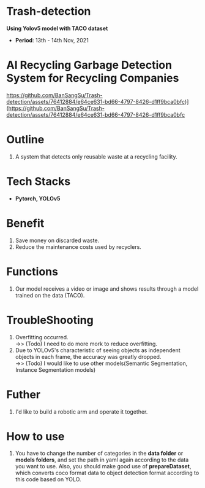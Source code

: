 # Trash-detection
**Using Yolov5 model with TACO dataset**
- **Period**: 13th - 14th Nov, 2021

# AI Recycling Garbage Detection System for Recycling Companies

https://github.com/BanSangSu/Trash-detection/assets/76412884/e64ce631-bd66-4797-8426-d1ff9bca0bfc)](https://github.com/BanSangSu/Trash-detection/assets/76412884/e64ce631-bd66-4797-8426-d1ff9bca0bfc

# Outline
1. A system that detects only reusable waste at a recycling facility.



# Tech Stacks
- **Pytorch, YOLOv5**

# Benefit
1. Save money on discarded waste.
2. Reduce the maintenance costs used by recyclers.

# Functions
1. Our model receives a video or image and shows results through a model trained on the data (TACO).

# TroubleShooting
1. Overfitting occurred.  
  ->> (Todo) I need to do more mork to reduce overfitting.  
2. Due to YOLOv5's characteristic of seeing objects as independent objects in each frame, the accuracy was greatly dropped.  
  ->> (Todo) I would like to use other models(Semantic Segmentation, Instance Segmentation models)

# Futher
1. I'd like to build a robotic arm and operate it together.

# How to use
1. You have to change the number of categories in the **data folder** or **models folders**, and set the path in yaml again according to the data you want to use. Also, you should make good use of **prepareDataset**, which converts coco format data to object detection format according to this code based on YOLO.
